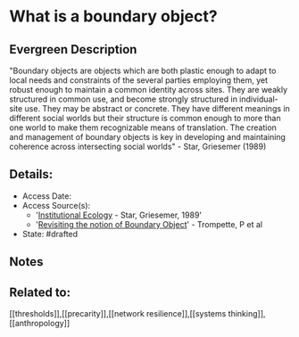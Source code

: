 # What is a boundary object?
## Evergreen Description
"Boundary objects are objects which are both plastic enough to adapt to local needs and constraints of the several parties employing them, yet robust enough to maintain a common identity across sites. They are weakly structured in common use, and become strongly structured in individual-site use. They may be abstract or concrete. They have different meanings in different social worlds but their structure is common enough to more than one world to make them recognizable means of translation. The creation and management of boundary objects is key in developing and maintaining coherence across intersecting social worlds" - Star, Griesemer (1989)
## Details:
- Access Date:
- Access Source(s): 
	- '[Institutional Ecology](https://journals.sagepub.com/doi/abs/10.1177/030631289019003001) - Star, Griesemer, 1989'
	- '[Revisiting the notion of Boundary Object](http://blog.wbkolleg.unibe.ch/wp-content/uploads/Trompette-and-Vick2009_RevisitingTheNotionOfBoundaryObject.pdf)' - Trompette, P et al
- State: #drafted

## Notes

## Related to: 
[[thresholds]],[[precarity]],[[network resilience]],[[systems thinking]],[[anthropology]]